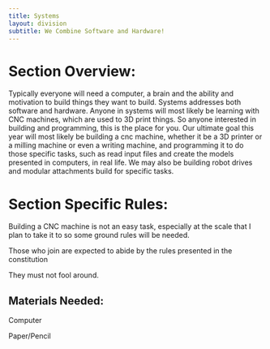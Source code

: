 ```yaml
---
title: Systems
layout: division
subtitle: We Combine Software and Hardware!
---
```


# Section Overview:

Typically everyone will need a computer, a brain and the ability and motivation to build things they want to build. Systems addresses both software and hardware. Anyone in systems will most likely be learning with CNC machines, which are used to 3D print things. So anyone interested in building and programming, this is the place for you. Our ultimate goal this year will most likely be building a cnc machine, whether it be a 3D printer or a milling machine or even a writing machine, and programming it to do those specific tasks, such as read input files and create the models presented in computers, in real life. We may also be building robot drives and modular attachments build for specific tasks.

# Section Specific Rules:

Building a CNC machine is not an easy task, especially at the scale that I plan to take it to so some ground rules will be needed.

Those who join are expected to abide by the rules presented in the constitution

They must not fool around.

## Materials Needed:
Computer

Paper/Pencil
